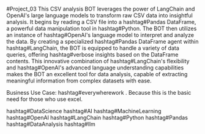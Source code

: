 #Project_03
This CSV analysis BOT leverages the power of LangChain and OpenAI's large language models to transform raw CSV data into insightful analysis. It begins by reading a CSV file into a hashtag#Pandas DataFrame, a powerful data manipulation tool in hashtag#Python. The BOT then utilizes an instance of hashtag#OpenAI's language model to interpret and analyze the data. By creating a specialized hashtag#Pandas DataFrame agent within hashtag#LangChain, the BOT is equipped to handle a variety of data queries, offering hashtag#verbose insights based on the DataFrame contents. This innovative combination of hashtag#LangChain's flexibility and hashtag#OpenAI's advanced language understanding capabilities makes the BOT an excellent tool for data analysis, capable of extracting meaningful information from complex datasets with ease. 

Business Use Case: hashtag#everywherework . Because this is the basic need for those who use excel.

hashtag#DataScience hashtag#AI hashtag#MachineLearning hashtag#OpenAI hashtag#LangChain hashtag#Python hashtag#Pandas hashtag#DataAnalysis hashtag#llm
